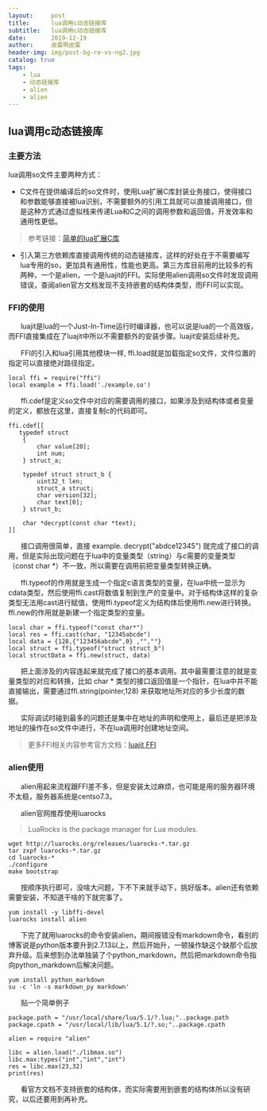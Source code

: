 ```yaml
---
layout:     post
title:      lua调用c动态链接库
subtitle:   lua调用c动态链接库
date:       2019-12-19
author:     皮蛋啊皮蛋
header-img: img/post-bg-re-vs-ng2.jpg
catalog: true
tags:
    - lua
    - 动态链接库
    - alien
    - alien
---
```


## lua调用c动态链接库

### 主要方法
lua调用so文件主要两种方式：
  
 + C文件在提供编译后的so文件时，使用Lua扩展C库封装业务接口，使得接口和参数能够直接被lua识别，不需要额外的引用工具就可以直接调用接口，但是这种方式通过虚拟栈来传递Lua和C之间的调用参数和返回值，开发效率和通用性更低。  
> 参考链接：[简单的lua扩展C库](https://www.jianshu.com/p/c3c5b7fb9948)

+ 引入第三方依赖库直接调用传统的动态链接库，这样的好处在于不需要编写lua专用的so，更加具有通用性，性能也更高。第三方库目前用的比较多的有两种，一个是alien，一个是luajit的FFI。实际使用alien调用so文件时发现调用错误，查阅alien官方文档发现不支持嵌套的结构体类型，而FFI可以实现。

### FFI的使用

  
&ensp; &ensp;&ensp;luajit是lua的一个Just-In-Time运行时编译器，也可以说是lua的一个高效版，而FFI直接集成在了luajit中所以不需要额外的安装步骤。luajit安装后续补充。
  
&ensp; &ensp;&ensp;FFI的引入和lua引用其他模块一样, ffi.load就是加载指定so文件，文件位置的指定可以直接绝对路径指定。

```
local ffi = require("ffi")
local example = ffi.load('./example.so')

```
 &ensp; &ensp;&ensp;ffi.cdef是定义so文件中对应的需要调用的接口，如果涉及到结构体或者变量的定义，都放在这里，直接复制c的代码即可。
 
```
ffi.cdef[[
   typedef struct
    {
        char value[20];
        int num;
    } struct_a;

    typedef struct struct_b {
        uint32_t len;
        struct_a struct;
        char version[32];
        char text[0];
    } struct_b;
    
    char *decrypt(const char *text);
]]
```
 &ensp; &ensp;&ensp;接口调用很简单，直接  example. decrypt("abdce12345")  就完成了接口的调用，但是实际出现问题在于lua中的变量类型（string）与c需要的变量类型（const char *）不一致，所以需要在调用前把变量类型转换正确。
 
 &ensp; &ensp;&ensp;ffi.typeof的作用就是生成一个指定c语言类型的变量，在lua中统一显示为cdata类型，然后使用ffi.cast将数值复制到生产的变量中。对于结构体这样的复杂类型无法用cast进行赋值，使用ffi.typeof定义为结构体后使用ffi.new进行转换。ffi.new的作用就是新建一个指定类型的变量。
 
 ```
local char = ffi.typeof("const char*")
local res = ffi.cast(char, "12345abcde")
local data = {128,{"123456abcde",0} ,"",""}
local struct = ffi.typeof("struct struct_b")
local structData = ffi.new(struct, data)

 ```
 
&ensp; &ensp;&ensp;把上面涉及的内容连起来就完成了接口的基本调用。其中最需要注意的就是变量类型的对应和转换，比如 char * 类型的接口返回值是一个指针，在lua中并不能直接输出，需要通过ffi.string(pointer,128) 来获取地址所对应的多少长度的数据。

&ensp; &ensp;&ensp;实际调试时碰到最多的问题还是集中在地址的声明和使用上，最后还是把涉及地址的操作在so文件中进行，不在lua调用时创建地址空间。

>更多FFI相关内容参考官方文档：[luajit FFI](http://luajit.org/ext_ffi_api.html)

### alien使用

&ensp; &ensp;&ensp;alien用起来流程跟FFI差不多，但是安装太过麻烦，也可能是用的服务器环境不太稳，服务器系统是centso7.3。

&ensp; &ensp;&ensp;alien官网推荐使用luarocks
>LuaRocks is the package manager for Lua modules.

```
wget http://luarocks.org/releases/luarocks-*.tar.gz  
tar zxpf luarocks-*.tar.gz  
cd luarocks-* 
./configure
make bootstrap 
```
&ensp; &ensp;&ensp;按顺序执行即可，没啥大问题，下不下来就手动下，挑好版本。alien还有依赖需要安装，不知道干啥的下就完事了。

```
yum install -y libffi-devel
luarocks install alien
```
&ensp; &ensp;&ensp;下完了就用luarocks的命令安装alien，期间报错没有markdown命令，看别的博客说是python版本要升到2.7.13以上，然后开始升，一顿操作缺这个缺那个后放弃升级。后来想到办法单独装了个python\_markdown，然后把markdown命令指向python\_markdown后解决问题。

```
yum install python_markdown
su -c 'ln -s markdown_py markdown'
```
&ensp; &ensp;&ensp;贴一个简单例子

```
package.path = "/usr/local/share/lua/5.1/?.lua;"..package.path
package.cpath = "/usr/local/lib/lua/5.1/?.so;"..package.cpath

alien = require "alien"

libc = alien.load("./libmax.so")
libc.max:types("int","int","int")
res = libc.max(23,32)
print(res)
```

&ensp; &ensp;&ensp;看官方文档不支持嵌套的结构体，而实际需要用到嵌套的结构体所以没有研究，以后还要用到再补充。


 

 




